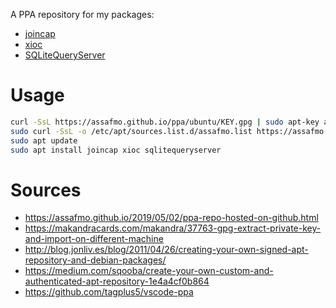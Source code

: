 A PPA repository for my packages:

- [joincap](https://github.com/assafmo/joincap)
- [xioc](https://github.com/assafmo/xioc)
- [SQLiteQueryServer](https://github.com/assafmo/SQLiteQueryServer)

# Usage

```bash
curl -SsL https://assafmo.github.io/ppa/ubuntu/KEY.gpg | sudo apt-key add -
sudo curl -SsL -o /etc/apt/sources.list.d/assafmo.list https://assafmo.github.io/ppa/ubuntu/assafmo.list
sudo apt update
sudo apt install joincap xioc sqlitequeryserver
```

# Sources

- https://assafmo.github.io/2019/05/02/ppa-repo-hosted-on-github.html
- https://makandracards.com/makandra/37763-gpg-extract-private-key-and-import-on-different-machine
- http://blog.jonliv.es/blog/2011/04/26/creating-your-own-signed-apt-repository-and-debian-packages/
- https://medium.com/sqooba/create-your-own-custom-and-authenticated-apt-repository-1e4a4cf0b864
- https://github.com/tagplus5/vscode-ppa
